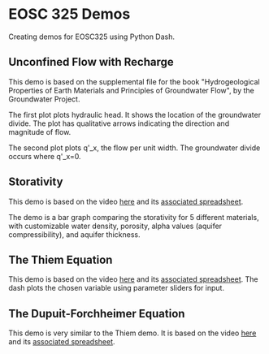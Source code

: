 # EOSC 325 Demos

Creating demos for EOSC325 using Python Dash. 

## Unconfined Flow with Recharge
This demo is based on the supplemental file for the book "Hydrogeological Properties of Earth Materials and Principles of Groundwater Flow", by the Groundwater Project.

The first plot plots hydraulic head. It shows the location of the groundwater divide. The plot has qualitative arrows indicating the direction and magnitude of flow.

The second plot plots q'_x, the flow per unit width. The groundwater divide occurs where q'_x=0.

## Storativity
This demo is based on the video [here](https://www.youtube.com/watch?v=SPunca56Vds&list=PLp1lK6n-xb5O8RnVhcfYvqy1kzU_5IfDF&index=7) and its [associated spreadsheet](https://drive.google.com/file/d/1WIMPJ2ZS_rEd54-sw0cIqxvwyjLahRv0/view).

The demo is a bar graph comparing the storativity for 5 different materials, with customizable water density, porosity, alpha values (aquifer compressibility), and aquifer thickness.

## The Thiem Equation
This demo is based on the video [here](https://www.youtube.com/watch?v=-tsLFsz-Ncs&list=PLp1lK6n-xb5O8RnVhcfYvqy1kzU_5IfDF&index=11) and its [associated spreadsheet](https://drive.google.com/file/d/1o-HCwUIwFerDWOWrteSQp-d7wEMhuIz8/view). The dash plots the chosen variable using parameter sliders for input.

## The Dupuit-Forchheimer Equation
This demo is very similar to the Thiem demo. It is based on the video [here](https://www.youtube.com/watch?v=zVIHbhhR9-M&list=PLp1lK6n-xb5O8RnVhcfYvqy1kzU_5IfDF&index=12) and its [associated spreadsheet](https://drive.google.com/file/d/14ctwoJyRe8ex4IC3RjZh2jilDXbMkqTO/view).